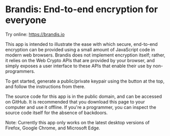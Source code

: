 # Brandis: End-to-end encryption for everyone

Try online: https://brandis.io

This app is intended to illustrate the ease with which secure, end-to-end
encryption can be provided using a small amount of JavaScript code in modern
web browsers. Brandis does not implement encryption itself; rather, it relies
on the Web Crypto APIs that are provided by your browser, and simply exposes a
user interface to these APIs that enable their use by non-programmers.

To get started, generate a public/private keypair using the button at the top,
and follow the instructions from there.

The source code for this app is in the public domain, and can be accessed on
GitHub. It is recommended that you download this page to your computer and use
it offline. If you're a programmer, you can inspect the source code itself for
the absence of backdoors.

Note: Currently this app only works on the latest desktop versions of Firefox,
Google Chrome, and Microsoft Edge.
